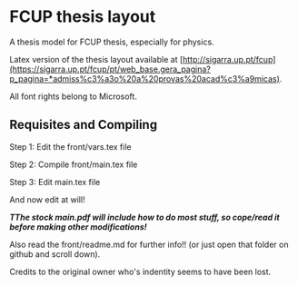 # FCUP thesis layout 

A thesis model for FCUP thesis, especially for physics.

Latex version of the thesis layout available at [http://sigarra.up.pt/fcup](https://sigarra.up.pt/fcup/pt/web_base.gera_pagina?p_pagina=*admiss%c3%a3o%20a%20provas%20acad%c3%a9micas).

All font rights belong to Microsoft.


## Requisites and Compiling

Step 1: Edit the front/vars.tex file

Step 2: Compile  front/main.tex file

Step 3: Edit     main.tex       file



And now edit at will!

 **_TThe stock main.pdf will include how to do most stuff, so cope/read it before making other modifications!_**
 
 Also read the front/readme.md for further info!! (or just open that folder on github and scroll down).
 
 Credits to the original owner who's indentity seems to have been lost.
